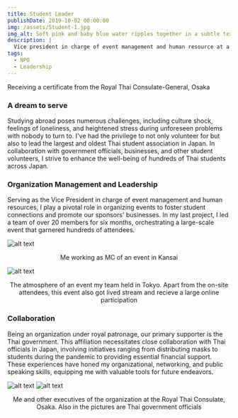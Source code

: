 ```yaml
---
title: Student Leader
publishDate: 2019-10-02 00:00:00
img: /assets/Student-1.jpg
img_alt: Soft pink and baby blue water ripples together in a subtle texture.
description: |
  Vice president in charge of event management and human resource at a sizable student organization.
tags:
  - NPO
  - Leadership
---
```


Receiving a certificate from the Royal Thai Consulate-General, Osaka

### A dream to serve

Studying abroad poses numerous challenges, including culture shock, feelings of loneliness, and heightened stress during unforeseen problems with nobody to turn to. I've had the privilege to not only volunteer for but also to lead the largest and oldest Thai student association in Japan. In collaboration with government officials, businesses, and other student volunteers, I strive to enhance the well-being of hundreds of Thai students across Japan.

### Organization Management and Leadership

Serving as the Vice President in charge of event management and human resources, I play a pivotal role in organizing events to foster student connections and promote our sponsors' businesses. In my last project, I led a team of over 20 members for six months, orchestrating a large-scale event that garnered hundreds of attendees. 

![alt text](/assets/Student-2.jpg)
<div align="center">
  Me working as MC of an event in Kansai
</div>

![alt text](/assets/Student-3.jpg)
<div align="center">
  The atmosphere of an event my team held in Tokyo. Apart from the on-site attendees, this event also got lived stream and recieve a large online participation
</div>

### Collaboration

Being an organization under royal patronage, our primary supporter is the Thai government. This affiliation necessitates close collaboration with Thai officials in Japan, involving initiatives ranging from distributing masks to students during the pandemic to providing essential financial support. These experiences have honed my organizational, networking, and public speaking skills, equipping me with valuable tools for future endeavors.

![alt text](/assets/Student-4.jpg)
![alt text](/assets/Student-5.jpg)
<div align="center">
  Me and other executives of the organization at the Royal Thai Consulate, Osaka. Also in the pictures are Thai government officials
</div>